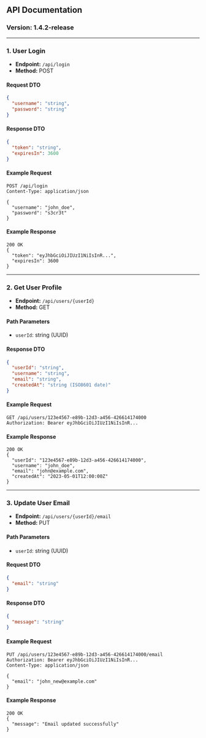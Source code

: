 ## API Documentation

### Version: 1.4.2-release

---

### 1. User Login

- **Endpoint:** `/api/login`
- **Method:** POST

#### Request DTO
```json
{
  "username": "string",
  "password": "string"
}
```

#### Response DTO
```json
{
  "token": "string",
  "expiresIn": 3600
}
```

#### Example Request
```
POST /api/login
Content-Type: application/json

{
  "username": "john_doe",
  "password": "s3cr3t"
}
```

#### Example Response
```
200 OK
{
  "token": "eyJhbGciOiJIUzI1NiIsInR...",
  "expiresIn": 3600
}
```

---

### 2. Get User Profile

- **Endpoint:** `/api/users/{userId}`
- **Method:** GET

#### Path Parameters
- `userId`: string (UUID)

#### Response DTO
```json
{
  "userId": "string",
  "username": "string",
  "email": "string",
  "createdAt": "string (ISO8601 date)"
}
```

#### Example Request
```
GET /api/users/123e4567-e89b-12d3-a456-426614174000
Authorization: Bearer eyJhbGciOiJIUzI1NiIsInR...
```

#### Example Response
```
200 OK
{
  "userId": "123e4567-e89b-12d3-a456-426614174000",
  "username": "john_doe",
  "email": "john@example.com",
  "createdAt": "2023-05-01T12:00:00Z"
}
```

---

### 3. Update User Email

- **Endpoint:** `/api/users/{userId}/email`
- **Method:** PUT

#### Path Parameters
- `userId`: string (UUID)

#### Request DTO
```json
{
  "email": "string"
}
```

#### Response DTO
```json
{
  "message": "string"
}
```

#### Example Request
```
PUT /api/users/123e4567-e89b-12d3-a456-426614174000/email
Authorization: Bearer eyJhbGciOiJIUzI1NiIsInR...
Content-Type: application/json

{
  "email": "john_new@example.com"
}
```

#### Example Response
```
200 OK
{
  "message": "Email updated successfully"
}
```
